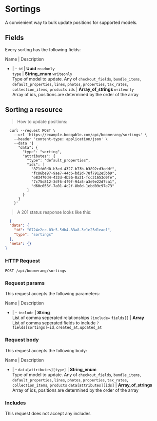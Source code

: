 # Sortings

A convienient way to bulk update positions for supported models.

## Fields
Every sorting has the following fields:

Name | Description
- | -
`id` | **Uuid** `readonly`<br>
`type` | **String_enum** `writeonly`<br>Type of model to update. Any of `checkout_fields`, `bundle_items`, `default_properties`, `lines`, `photos`, `properties`, `tax_rates`, `collection_items`, `products`
`ids` | **Array_of_strings** `writeonly`<br>Array of ids, positions are determined by the order of the array


## Sorting a resource



> How to update positions:

```shell
  curl --request POST \
    --url 'https://example.booqable.com/api/boomerang/sortings' \
    --header 'content-type: application/json' \
    --data '{
      "data": {
        "type": "sorting",
        "attributes": {
          "type": "default_properties",
          "ids": [
            "871fd0d0-b3ed-4327-b73b-b3892cd3eddf",
            "fc86be97-9ae7-44c6-bd2d-78f7912e5bb9",
            "e83470d4-433d-4b56-8a21-fcc31653d0fe",
            "7c75c812-3df6-4f9f-94a5-a3e9e22d7ca1",
            "d60c056f-7a01-4c2f-8b0d-1ebd09c97e73"
          ]
        }
      }
    }'
```

> A 201 status response looks like this:

```json
  {
  "data": {
    "id": "0724e2cc-03c5-5db4-83a8-3e1e25d1eae1",
    "type": "sortings"
  },
  "meta": {}
}
```

### HTTP Request

`POST /api/boomerang/sortings`

### Request params

This request accepts the following parameters:

Name | Description
- | -
`include` | **String** <br>List of comma seperated relationships `?include=`
`fields[]` | **Array** <br>List of comma seperated fields to include `?fields[sortings]=id,created_at,updated_at`


### Request body

This request accepts the following body:

Name | Description
- | -
`data[attributes][type]` | **String_enum** <br>Type of model to update. Any of `checkout_fields`, `bundle_items`, `default_properties`, `lines`, `photos`, `properties`, `tax_rates`, `collection_items`, `products`
`data[attributes][ids]` | **Array_of_strings** <br>Array of ids, positions are determined by the order of the array


### Includes

This request does not accept any includes